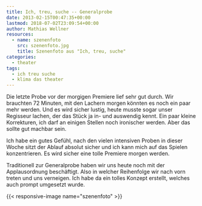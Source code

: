 ```yaml
---
title: Ich, treu, suche -- Generalprobe
date: 2013-02-15T00:47:35+00:00
lastmod: 2018-07-02T23:09:54+00:00
author: Mathias Wellner
resources:
  - name: szenenfoto
    src: szenenfoto.jpg
    title: Szenenfoto aus "Ich, treu, suche"
categories:
  - theater
tags:
  - ich treu suche
  - klima das theater
---
```

Die letzte Probe vor der morgigen Premiere lief sehr gut durch. Wir brauchten 72 Minuten, mit den Lachern morgen könnten es noch ein paar mehr werden. Und es wird sicher lustig, heute musste sogar unser Regisseur lachen, der das Stück ja in- und auswendig kennt. Ein paar kleine Korrekturen, ich darf an einigen Stellen noch ironischer werden. Aber das sollte gut machbar sein. 
<!--more-->

Ich habe ein gutes Gefühl, nach den vielen intensiven Proben in dieser Woche sitzt der Ablauf absolut sicher und ich kann mich auf das Spielen konzentrieren. Es wird sicher eine tolle Premiere morgen werden. 

Traditionell zur Generalprobe haben wir uns heute noch mit der Applausordnung beschäftigt. Also in welcher Reihenfolge wir nach vorn treten und uns verneigen. Ich habe da ein tolles Konzept erstellt, welches auch prompt umgesetzt wurde.

{{< responsive-image name="szenenfoto" >}}